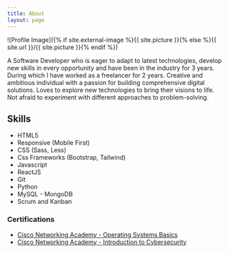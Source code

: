 ```yaml
---
title: About
layout: page
---
```

![Profile Image]({% if site.external-image %}{{ site.picture }}{% else %}{{ site.url }}/{{ site.picture }}{% endif %})

<p>A Software Developer who is eager to adapt to latest technologies, develop new skills in every opportunity and have been in the industry for 3 years. During which I have worked as a freelancer for 2 years. Creative and ambitious individual with a passion for building comprehensive digital solutions. Loves to explore new technologies to bring their visions to life. Not afraid to experiment with different approaches to problem-solving.</p>


<h2>Skills</h2>
<ul class="skill-list">
	<li>HTML5</li>
	<li>Responsive (Mobile First)</li>
	<li>CSS (Sass, Less)</li>
	<li>Css Frameworks (Bootstrap, Tailwind)</li>
	<li>Javascript</li>
	<li>ReactJS</li>
	<li>Git</li>
	<li>Python</li>
	<li>MySQL - MongoDB</li>
	<li>Scrum and Kanban</li>
</ul>

<h3>Certifications</h3>
<ul class="skill-list">
	<li><a href="https://www.credly.com/badges/e1d1b7e8-50a1-448a-a66d-0600ae7ab53c">Cisco Networking Academy - Operating Systems Basics</a></li>
	<li><a href="https://www.credly.com/badges/d80c098f-71cf-4dcd-917d-809a40a388bd">Cisco Networking Academy - Introduction to Cybersecurity</a></li>
</ul>
